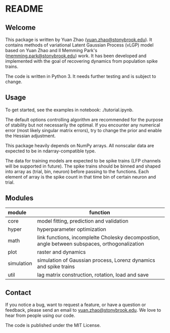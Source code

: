 # README #

## Welcome

This package is written by Yuan Zhao ([yuan.zhao@stonybrook.edu](yuan.zhao@stonybrook.edu])). 
It contains methods of variational Latent Gaussian Process (vLGP) model based on Yuan Zhao and Il Memming Park's ([memming.park@stonybrook.edu](memming.park@stonybrook.edu)) work.
It has been developed and implemented with the goal of recovering dynamics from population spike trains. 

The code is written in Python 3. It needs further testing and is subject to change.

## Usage

To get started, see the examples in notebook: ./tutorial.ipynb.

The default options controlling algorithm are recommended for the purpose of stability but not necessarily the optimal.
If you encounter any numerical error (most likely singular matrix errors), try to change the prior and enable the Hessian adjustment.

This package heavily depends on NumPy arrays. All nonscalar data are expected to be in ndarray-compatible type. 

The data for training models are expected to be spike trains (LFP channels will be supported in future). 
The spike trains should be binned and shaped into array as (trial, bin, neuron) before passing to the functions.
Each element of array is the spike count in that time bin of certain neuron and trial.

## Modules

| module     | function                                                                                      |
|:-----------|-----------------------------------------------------------------------------------------------|
| core       | model fitting, prediction and validation                                                      |
| hyper      | hyperparameter optimization                                                                   |
| math       | link functions, incomplelte Cholesky decompostion, angle between subspaces, orthogonalization |
| plot       | raster and dynamics                                                                           |
| simulation | simulation of Gaussian process, Lorenz dynamics and spike trains                              |
| util       | lag matrix construction, rotation, load and save                                              |

## Contact

If you notice a bug, want to request a feature, or have a question or feedback, please send an email to [yuan.zhao@stonybrook.edu](yuan.zhao@stonybrook.edu). We love to hear from people using our code.

The code is published under the MIT License.